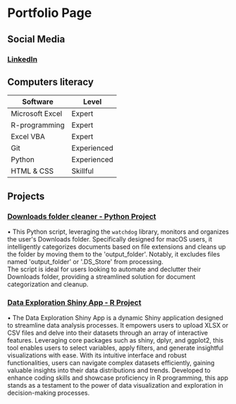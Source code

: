 # Portfolio Page

## Social Media

### [LinkedIn](https://www.linkedin.com/in/christos-kyriacou-31109618b/)

## Computers literacy

| Software | Level |
|----------|----------|
| Microsoft Excel | Expert |
| R-programming | Expert |
| Excel VBA | Expert |
| Git | Experienced |
| Python | Experienced |
| HTML & CSS | Skillful |

## Projects

### [Downloads folder cleaner - Python Project](https://github.com/kyrchris/AutoFileOrganizer/tree/main)

• This Python script, leveraging the `watchdog` library, monitors and organizes the user's Downloads folder. Specifically designed for macOS users, it intelligently categorizes documents based on file extensions and cleans up the folder by moving them to the 'output_folder'. Notably, it excludes files named 'output_folder' or '.DS_Store' from processing.
<br>
The script is ideal for users looking to automate and declutter their Downloads folder, providing a streamlined solution for document categorization and cleanup.

### [Data Exploration Shiny App - R Project](https://github.com/kyrchris/Data_Exploration_Shiny_app)

• The Data Exploration Shiny App is a dynamic Shiny application designed to streamline data analysis processes. It empowers users to upload XLSX or CSV files and delve into their datasets through an array of interactive features. Leveraging core packages such as shiny, dplyr, and ggplot2, this tool enables users to select variables, apply filters, and generate insightful visualizations with ease. With its intuitive interface and robust functionalities, users can navigate complex datasets efficiently, gaining valuable insights into their data distributions and trends. Developed to enhance coding skills and showcase proficiency in R programming, this app stands as a testament to the power of data visualization and exploration in decision-making processes.

